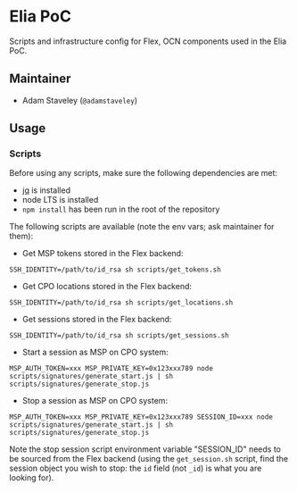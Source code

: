 # Elia PoC

Scripts and infrastructure config for Flex, OCN components used in the Elia PoC.

## Maintainer
- Adam Staveley (`@adamstaveley`)

## Usage

### Scripts

Before using any scripts, make sure the following dependencies are met:
- [jq](https://stedolan.github.io/jq/download/) is installed
- node LTS is installed
- `npm install` has been run in the root of the repository

The following scripts are available (note the env vars; ask maintainer for them):

- Get MSP tokens stored in the Flex backend:
```
SSH_IDENTITY=/path/to/id_rsa sh scripts/get_tokens.sh
```

- Get CPO locations stored in the Flex backend:
```
SSH_IDENTITY=/path/to/id_rsa sh scripts/get_locations.sh
```

- Get sessions stored in the Flex backend:
```
SSH_IDENTITY=/path/to/id_rsa sh scripts/get_sessions.sh
```

- Start a session as MSP on CPO system:
```
MSP_AUTH_TOKEN=xxx MSP_PRIVATE_KEY=0x123xxx789 node scripts/signatures/generate_start.js | sh scripts/signatures/generate_stop.js 
```

- Stop a session as MSP on CPO system:
```
MSP_AUTH_TOKEN=xxx MSP_PRIVATE_KEY=0x123xxx789 SESSION_ID=xxx node scripts/signatures/generate_start.js | sh scripts/signatures/generate_stop.js 
```

Note the stop session script environment variable "SESSION_ID" needs to be sourced from the Flex backend (using the `get_session.sh` script, find the session object you wish to stop: the `id` field (not `_id`) is what you are looking for).